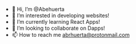 - 👋 Hi, I’m @Abehuerta
- 👀 I’m interested in developing websites!
- 🌱 I’m currently learning React Apps!
- 💞️ I’m looking to collaborate on Dapps!
- 📫 How to reach me abrhuerta@protonmail.com

<!---
Abehuerta/Abehuerta is a ✨ special ✨ repository because its `README.md` (this file) appears on your GitHub profile.
You can click the Preview link to take a look at your changes.
--->
